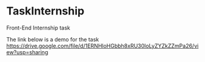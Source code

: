 # TaskInternship
Front-End Internship task 

The link below is a demo for the task 
https://drive.google.com/file/d/1ERNHloHGbbh8xRU30loLyZYZkZZmPa26/view?usp=sharing
